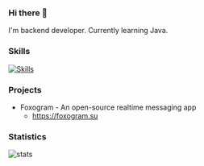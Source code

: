 ### Hi there 👋

I'm backend developer.
Currently learning Java.

### Skills

[![Skills](https://skillicons.dev/icons?i=java,gradle,spring,postgres,rabbitmq,linux,docker)](https://skillicons.dev)

### Projects

* Foxogram - An open-source realtime messaging app
  * https://foxogram.su

### Statistics


![stats](https://github-readme-stats.vercel.app/api?username=nelifs&show_icons=true&theme=dark)
